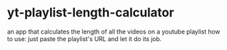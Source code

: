 # yt-playlist-length-calculator
an app that calculates the length of all the videos on a youtube playlist
how to use:
just paste the playlist's URL and let it do its job.
